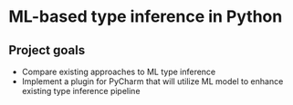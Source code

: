 # ML-based type inference in Python

## Project goals
- Compare existing approaches to ML type inference
- Implement a plugin for PyCharm that will utilize ML model to enhance existing type inference pipeline

